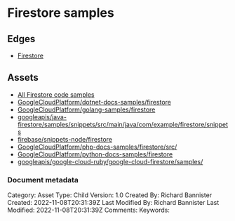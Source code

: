 # Firestore samples

## Edges
- [Firestore](../solutions/solution_firestore.md)

## Assets
- [All Firestore code samples](https://cloud.google.com/firestore/docs/samples?hl=en)
- [GoogleCloudPlatform/dotnet-docs-samples/firestore](https://github.com/GoogleCloudPlatform/dotnet-docs-samples/tree/75d6f1a2e45b210cd1b4c866cfa1a1caf402d108/firestore/api)
- [GoogleCloudPlatform/golang-samples/firestore](https://github.com/GoogleCloudPlatform/golang-samples/tree/6f7ae437c1fc118d654b5ad87b85a6079a07901f/firestore)
- [googleapis/java-firestore/samples/snippets/src/main/java/com/example/firestore/snippets](https://github.com/googleapis/java-firestore/tree/c7ac9eda2d4ff6712c2204753902b187c0a40827/samples/snippets/src/main/java/com/example/firestore/snippets)
- [firebase/snippets-node/firestore](https://github.com/firebase/snippets-node/tree/ea3747eee572d3e1bebd1cdafda9fa34a6dc38f0/firestore)
- [GoogleCloudPlatform/php-docs-samples/firestore/src/](https://github.com/GoogleCloudPlatform/php-docs-samples/tree/7dfeeda3bcf63c77df2a0d7c9c4f3d2b9f62c680/firestore/src)
- [GoogleCloudPlatform/python-docs-samples/firestore](https://github.com/GoogleCloudPlatform/python-docs-samples/tree/2ca8165875b1d93fdee551bdaa4db410e50c8d85/firestore)
- [googleapis/google-cloud-ruby/google-cloud-firestore/samples/](https://github.com/googleapis/google-cloud-ruby/tree/9712594980a4dd2baa5d66d5a37e74888c781b2f/google-cloud-firestore/samples)


### Document metadata
Category: Asset
Type: Child
Version: 1.0
Created By: Richard Bannister
Created: 2022-11-08T20:31:39Z
Last Modified By: Richard Bannister
Last Modified: 2022-11-08T20:31:39Z
Comments: 
Keywords: 